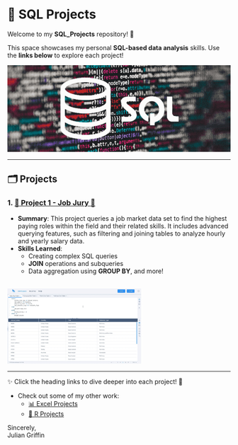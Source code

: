 # 💾 SQL Projects  

Welcome to my **SQL_Projects** repository! 🌟  

This space showcases my personal **SQL-based data analysis** skills. Use the **links below** to explore each project!  

<img src="./Media/SQL_Pic.png" alt="SQL Projects Banner" width="700"/>

---

## 🗂️ Projects  

### 1. [**👑 Project 1 - Job Jury 👑**](./Project%201%20-%20Job%20Jury/)
- **Summary**: This project queries a job market data set to find the highest paying roles within the field and their related skills. It includes advanced querying features, such as filtering and joining tables to analyze hourly and yearly salary data.
- **Skills Learned**: 
  - Creating complex SQL queries
  - **JOIN** operations and subqueries
  - Data aggregation using **GROUP BY**, and more!  

<br>

<img src="./Media/JJ_Project.gif" alt="Visual of Employee Database Query" width="60%" />

---

✨ Click the heading links to dive deeper into each project! 🚀  

- Check out some of my other work:  
  - [📊 Excel Projects](https://github.com/JulianGriffin11/Excel_Projects)  
  - [📘 R Projects](https://github.com/JulianGriffin11/R_Projects)  

Sincerely,  
Julian Griffin 
